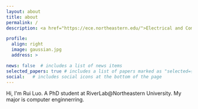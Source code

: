 ```yaml
---
layout: about
title: about
permalink: /
description: <a href="https://ece.northeastern.edu/">Electrical and Computer Engineering Department</a>・<a href="https://www.northeastern.edu/">Northeastern University</a>

profile:
  align: right
  image: gaussian.jpg
  address: >

news: false  # includes a list of news items
selected_papers: true # includes a list of papers marked as "selected={true}"
social:   # includes social icons at the bottom of the page
---
```


Hi, I'm Rui Luo. A PhD student at RiverLab@Northeastern University. My major is computer enginnerring. 

<!--- Write your biography here. Tell the world about yourself. Link to your favorite [subreddit](http://reddit.com){:target="\_blank"}. You can put a picture in, too. The code is already in, just name your picture `prof_pic.jpg` and put it in the `img/` folder.

Put your address / P.O. box / other info right below your picture. You can also disable any these elements by editing `profile` property of the YAML header of your `_pages/about.md`. Edit `_bibliography/papers.bib` and Jekyll will render your [publications page](/al-folio/publications/) automatically.

Link to your social media connections, too. This theme is set up to use [Font Awesome icons](http://fortawesome.github.io/Font-Awesome/){:target="\_blank"} and [Academicons](https://jpswalsh.github.io/academicons/){:target="\_blank"}, like the ones below. Add your Facebook, Twitter, LinkedIn, Google Scholar, or just disable all of them. --->

